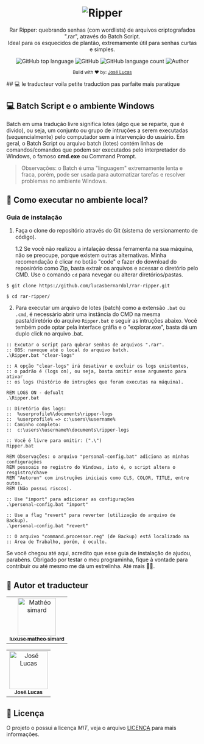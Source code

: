 <div align="center">
  <h1 align="center">
    <img src="./resources/assets/rar-ripper.svg" alt="Ripper" />
  </h1>

  <p align="center">
    Rar Ripper: quebrando senhas (com wordlists) de arquivos criptografados
    ".rar", através do Batch Script.<br/> Ideal para os esquecidos de 
    plantão, extremamente útil para senhas curtas e simples.
  </p>
</div>

<div align="center">
  <img alt="GitHub top language" src="https://img.shields.io/github/languages/top/lucasbernardol/rar-ripper?color=5D8BF4">

  <img alt="GitHub" src="https://img.shields.io/github/license/lucasbernardol/rar-ripper?color=5D8BF4">

  <img alt="GitHub language count" src="https://img.shields.io/github/languages/count/lucasbernardol/rar-ripper?color=5D8BF4">

  <img src="https://img.shields.io/badge/author-Jos%C3%A9%20Lucas-5D8BF4" alt="Author" />
</div>

<p align="center">
  <small>
    Build with ❤️ by: <a href="https://github.com/lucasbernardol">José Lucas</a>
  </small>
</p>
## 💻 le traducteur 
voila petite traduction pas parfaite mais paratique

## 💻 Batch Script e o ambiente Windows

Batch em uma tradução livre significa lotes (algo que se reparte, que é divido), ou
seja, um conjunto ou grupo de intruções a serem executadas (sequencialmente) pelo computador sem a intervenção do usuário. Em geral, o Batch Script ou arquivo
batch (lotes) contém linhas de comandos/comandos que podem ser executados pelo
interpretador do Windows, o famoso **cmd.exe** ou Command Prompt.

> Observações: o Batch é uma "linguagem" extremamente lenta e fraca, porém, pode
> ser usada para automatizar tarefas e resolver problemas no ambiente Windows.

## :wrench: Como executar no ambiente local?

### Guia de instalação

1. Faça o clone do repositório através do Git (sistema de versionamento de código).

   1.2 Se você não realizou a intalação dessa ferramenta na sua máquina,
   não se preocupe, porque existem outras alternativas. Minha recomendação é clicar
   no botão "code" e fazer do download do reposirório como Zip, basta extrair os
   arquivos e acessar o diretório pelo CMD. Use o comando `cd` para nevegar ou alterar
   diretórios/pastas.

```batch
$ git clone https://github.com/lucasbernardol/rar-ripper.git

$ cd rar-ripper/
```

2. Para executar um arquivo de lotes (batch) como a extensão `.bat` ou `.cmd`,
   é necessário abrir uma instância do CMD na mesma pasta/diretório do arquivo
   `Ripper.bat` e seguir as intruções abaixo. Você tembém pode optar pela interface
   gráfia e o "explorar.exe", basta dá um duplo click no arquivo .bat.

```batch
:: Excutar o script para qubrar senhas de arquivos ".rar".
:: OBS: naveque até o local do arquivo batch.
.\Ripper.bat "clear-logs"

:: A opção "clear-logs" irá desativar e excluir os logs existentes,
:: o padrão é (logs on), ou seja, basta omitir esse argumento para ativar
:: os logs (histório de intruções que foram executas na máquina).

REM LOGS ON - defualt
.\Ripper.bat

:: Diretório dos logs:
::  %userprofile%\documents\ripper-logs
::  %userprofile% => c:\users\%username%
:: Caminho completo:
::  c:\users\%username%\documents\ripper-logs

:: Você é livre para omitir: (".\")
Ripper.bat

REM Observações: o arquivo "personal-config.bat" adiciona as minhas configurações
REM pessoais no registro do Windows, isto é, o script altera o resgistro/chave
REM "Autorun" com instruções iniciais como CLS, COLOR, TITLE, entre outos.
REM (Não possui riscos).

:: Use "import" para adicionar as configurações
.\personal-config.bat "import"

:: Use a flag "revert" para reverter (utilização do arquivo de Backup).
.\personal-config.bat "revert"

:: O arquivo "command.processor.reg" (de Backup) está localizado na
:: Área de Trabalho, porém, é oculto.
```

Se você chegou até aqui, acredito que esse guia de instalação de ajudou, parabéns.
Obrigado por testar o meu programinha, fique à vontade para contribuir ou até
mesmo me dá um estrelinha. Até mais 👋👋.

## :boy: Autor et traducteur

<table class="traducteur">
  <tr>
    <td align="center">
      <a href="https://github.com/Luxuse">
        <img src="https://avatars.githubusercontent.com/u/137567329?s=400&u=51286bbea1c5a95e9a7917fe240c5cf75afd7f31&v=4" 
        width="100px;" alt="Mathéo simard"/>
        <br/>
        <sub>
          <b>luxuse matheo simard</b>
        </sub>
      </a>
    </td>
  </tr>
</table>

<table class="author">
  <tr>
    <td align="center">
      <a href="https://github.com/lucasbernardol">
        <img src="https://avatars.githubusercontent.com/u/82418341?v=4" 
        width="100px;" alt="José Lucas"/>
        <br/>
        <sub>
          <b>José Lucas</b>
        </sub>
      </a>
    </td>
  </tr>
</table>

## 📝 Licença

O projeto o possui a licença _MIT_, veja o arquivo [LICENÇA](LICENSE) para
mais informações.
